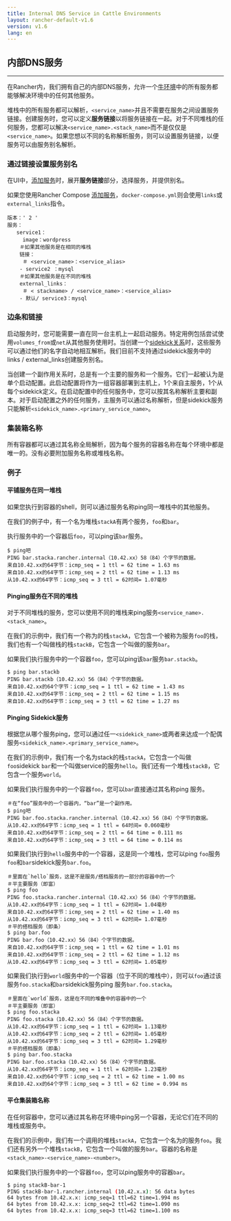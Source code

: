 ```yaml
---
title: Internal DNS Service in Cattle Environments
layout: rancher-default-v1.6
version: v1.6
lang: en
---
```


## 内部DNS服务

------

在Rancher内，我们拥有自己的内部DNS服务，允许一个[牛环境](https://github.com/rancher/rancher.github.io/blob/master/rancher/v1.6/en/cattle/internal-dns-service/%7B%7Bsite.baseurl%7D%7D/rancher/%7B%7Bpage.version%7D%7D/%7B%7Bpage.lang%7D%7D/environments)中的所有服务都能够解决环境中的任何其他服务。

堆栈中的所有服务都可以解析，`<service_name>`并且不需要在服务之间设置服务链接。创建服务时，您可以定义**服务链接**以将服务链接在一起。对于不同堆栈的任何服务，您都可以解决`<service_name>.<stack_name>`而不是仅仅是`<service_name>`。如果您想以不同的名称解析服务，则可以设置服务链接，以便服务可以由服务别名解析。

### 通过链接设置服务别名

在UI中，[添加服务](https://github.com/rancher/rancher.github.io/blob/master/rancher/v1.6/en/cattle/internal-dns-service/%7B%7Bsite.baseurl%7D%7D/rancher/%7B%7Bpage.version%7D%7D/%7B%7Bpage.lang%7D%7D/cattle/adding-services/#adding-services-in-the-ui)时，展开**服务链接**部分，选择服务，并提供别名。

如果您使用Rancher Compose [添加服务](https://github.com/rancher/rancher.github.io/blob/master/rancher/v1.6/en/cattle/internal-dns-service/%7B%7Bsite.baseurl%7D%7D/rancher/%7B%7Bpage.version%7D%7D/%7B%7Bpage.lang%7D%7D/cattle/services/#adding-services-with-rancher-compose)，`docker-compose.yml`则会使用`links`或`external_links`指令。

```
版本：' 2 '
服务：
   service1：
     image：wordpress 
    ＃如果其他服务是在相同的堆栈
    链接：
     ＃ <service_name>：<service_alias> 
    - service2 ：mysql 
    ＃如果其他服务是在不同的堆栈
    external_links：
     ＃ < stackname> / <service_name>：<service_alias> 
    - 默认/ service3：mysql
```

### 边条和链接

启动服务时，您可能需要一直在同一台主机上一起启动服务。特定用例包括尝试使用`volumes_from`或`net`从其他服务使用时。当创建一个[sidekick关系](https://github.com/rancher/rancher.github.io/blob/master/rancher/v1.6/en/cattle/internal-dns-service/%7B%7Bsite.baseurl%7D%7D/rancher/%7B%7Bpage.version%7D%7D/%7B%7Bpage.lang%7D%7D/cattle/adding-services/#sidekick-services)时，这些服务可以通过他们的名字自动地相互解析。我们目前不支持通过sidekick服务中的links / external_links创建服务别名。

当创建一个副作用关系时，总是有一个主要的服务和一个服务。它们一起被认为是单个启动配置。此启动配置将作为一组容器部署到主机上，1个来自主服务，1个从每个sidekick定义。在启动配置中的任何服务中，您可以按其名称解析主要和副本。对于启动配置之外的任何服务，主服务可以通过名称解析，但是sidekick服务只能解析`<sidekick_name>.<primary_service_name>`。

### 集装箱名称

所有容器都可以通过其名称全局解析，因为每个服务的容器名称在每个环境中都是唯一的。没有必要附加服务名称或堆栈名称。

### 例子

#### 平铺服务在同一堆栈

如果您执行到容器的shell，则可以通过服务名称ping同一堆栈中的其他服务。

在我们的例子中，有一个名为堆栈`stackA`有两个服务，`foo`和`bar`。

执行服务中的一个容器后`foo`，可以ping该`bar`服务。

```
$ ping吧
PING bar.stacka.rancher.internal（10.42.xx）58（84）个字节的数据。
来自10.42.xx的64字节：icmp_seq = 1 ttl = 62 time = 1.63 ms
来自10.42.xx的64字节：icmp_seq = 2 ttl = 62 time = 1.13 ms
从10.42.xx的64字节：icmp_seq = 3 ttl = 62时间= 1.07毫秒
```

#### Pinging服务在不同的堆栈

对于不同堆栈的服务，您可以使用不同的堆栈来ping服务`<service_name>.<stack_name>`。

在我们的示例中，我们有一个称为的栈`stackA`，它包含一个被称为服务`foo`的栈，我们也有一个叫做栈的栈`stackB`，它包含一个叫做的服务`bar`。

如果我们执行服务中的一个容器`foo`，您可以ping该`bar`服务`bar.stackb`。

```
$ ping bar.stackb
PING bar.stackb（10.42.xx）56（84）个字节的数据。
来自10.42.xx的64个字节：icmp_seq = 1 ttl = 62 time = 1.43 ms
来自10.42.xx的64字节：icmp_seq = 2 ttl = 62 time = 1.15 ms
来自10.42.xx的64字节：icmp_seq = 3 ttl = 62 time = 1.27 ms
```

#### Pinging Sidekick服务

根据您从哪个服务ping，您可以通过任一`<sidekick_name>`或两者来达成一个配偶服务`<sidekick_name>.<primary_service_name>`。

在我们的示例中，我们有一个名为stack的栈`stackA`，它包含一个叫做`foo`sidekick `bar`和一个叫做service的服务`hello`。我们还有一个堆栈`stackB`，它包含一个服务`world`。

如果我们执行服务中的一个容器`foo`，您可以`bar`直接通过其名称ping 服务。

```
＃在“foo”服务中的一个容器内，“bar”是一个副作用。
$ ping吧
PING bar.foo.stacka.rancher.internal（10.42.xx）56（84）个字节的数据。
从10.42.xx的64字节：icmp_seq = 1 ttl = 64时间= 0.060毫秒
来自10.42.xx的64字节：icmp_seq = 2 ttl = 64 time = 0.111 ms
来自10.42.xx的64字节：icmp_seq = 3 ttl = 64 time = 0.114 ms
```

如果我们执行到`hello`服务中的一个容器，这是同一个堆栈，您可以ping `foo`服务`foo`和`bar`sidekick服务`bar.foo`。

```
＃里面在`hello`服务，这是不是服务/搭档服务的一部分的容器中的一个
＃平主要服务（即富）
$ ping foo
PING foo.stacka.rancher.internal（10.42.xx）56（84）个字节的数据。
从10.42.xx的64字节：icmp_seq = 1 ttl = 62时间= 1.04毫秒
来自10.42.xx的64字节：icmp_seq = 2 ttl = 62 time = 1.40 ms
从10.42.xx的64字节：icmp_seq = 3 ttl = 62时间= 1.07毫秒
＃平的搭档服务（即条）
$ ping bar.foo
PING bar.foo（10.42.xx）56（84）个字节的数据。
来自10.42.xx的64字节：icmp_seq = 1 ttl = 62 time = 1.01 ms
来自10.42.xx的64字节：icmp_seq = 2 ttl = 62 time = 1.12 ms
从10.42.xx的64字节：icmp_seq = 3 ttl = 62时间= 1.05毫秒
```

如果我们执行到`world`服务中的一个容器（位于不同的堆栈中），则可以`foo`通过该服务`foo.stacka`和`bar`sidekick服务ping 服务`bar.foo.stacka`。

```
＃里面在`world`服务，这是在不同的堆叠中的容器中的一个
＃平主要服务（即富）
$ ping foo.stacka
PING foo.stacka（10.42.xx）56（84）个字节的数据。
从10.42.xx的64字节：icmp_seq = 1 ttl = 62时间= 1.13毫秒
从10.42.xx的64字节：icmp_seq = 2 ttl = 62时间= 1.05毫秒
从10.42.xx的64字节：icmp_seq = 3 ttl = 62时间= 1.29毫秒
＃平的搭档服务（即条）
$ ping bar.foo.stacka
PING bar.foo.stacka（10.42.xx）56（84）个字节的数据。
从10.42.xx的64字节：icmp_seq = 1 ttl = 62时间= 1.23毫秒
来自10.42.xx的64个字节：icmp_seq = 2 ttl = 62 time = 1.00 ms
来自10.42.xx的64个字节：icmp_seq = 3 ttl = 62 time = 0.994 ms
```

#### 平仓集装箱名称

在任何容器中，您可以通过其名称在环境中ping另一个容器，无论它们在不同的堆栈或服务中。

在我们的示例中，我们有一个调用的堆栈`stackA`，它包含一个名为的服务`foo`。我们还有另外一个堆栈`stackB`，它包含一个叫做的服务`bar`。容器的名称是`<stack_name>-<service_name>-<number>`。

如果我们执行服务中的一个容器`foo`，您可以ping服务中的容器`bar`。



```bash
$ ping stackB-bar-1
PING stackB-bar-1.rancher.internal (10.42.x.x): 56 data bytes
64 bytes from 10.42.x.x: icmp_seq=1 ttl=62 time=1.994 ms
64 bytes from 10.42.x.x: icmp_seq=2 ttl=62 time=1.090 ms
64 bytes from 10.42.x.x: icmp_seq=3 ttl=62 time=1.100 ms
```
